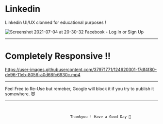 # Linkedin
Linkedin UI/UX clonned for educational purposes !





![Screenshot 2021-07-04 at 20-30-32 Facebook - Log In or Sign Up](https://user-images.githubusercontent.com/37971771/124616393-a97c8180-de93-11eb-84f0-5f866b466c7d.png)


----------------------------------------------------------------------------------------------------

# Completely Responsive !!


https://user-images.githubusercontent.com/37971771/124620301-f7df4f80-de96-11eb-8056-a0d66fc6930c.mp4



----------------------------------------------------------------------------------------------------

Feel Free to Re-Use but remeber, Google will block it if you try to publish it somewhere. 😈

----------------------------------------------------------------------------------------------------
</br> 



                                  Thankyou ! Have a Good Day 🍻
